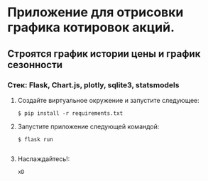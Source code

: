 # Приложение для отрисовки графика котировок акций.
## Строятся график истории цены и график сезонности
### Стек: Flask, Chart.js, plotly, sqlite3, statsmodels
1. Создайте виртуальное окружение и запустите следующее:

    ```
    $ pip install -r requirements.txt
    ```

2. Запустите приложение следующей командой:
    ```
    $ flask run
    

3. Наслаждайтесь!:
    ```
    xD
    ```



